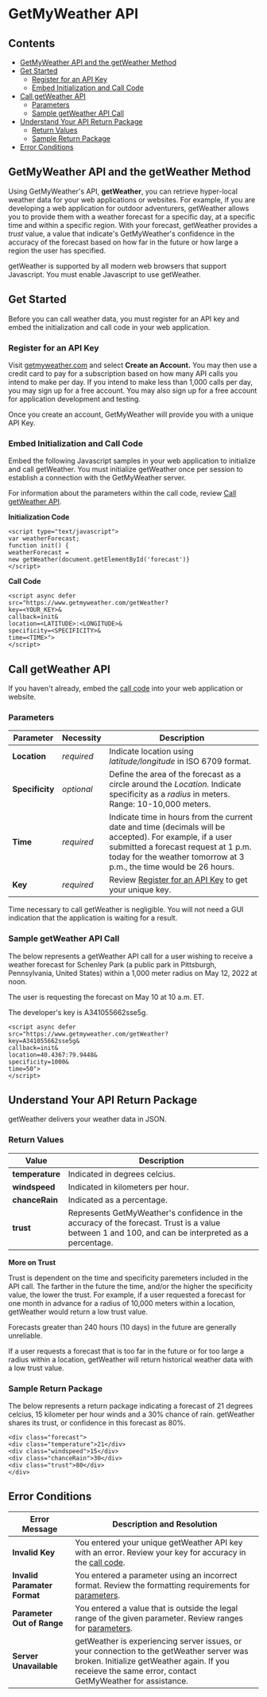 # GetMyWeather API

## Contents

- [GetMyWeather API and the getWeather Method](#intro)
- [Get Started](#get-started)
  - [Register for an API Key](#key)
  - [Embed Initialization and Call Code](#embed)
- [Call getWeather API](#call)
  - [Parameters](#parameters)
  - [Sample getWeather API Call](#sample-call)
- [Understand Your API Return Package](#return)
  - [Return Values](#return-values)
  - [Sample Return Package](#sample-return)
- [Error Conditions](#errors)

<a id="intro"/>

## GetMyWeather API and the getWeather Method

Using GetMyWeather's API, **getWeather**, you can retrieve hyper-local weather data for your web applications or websites. For example, if you are developing a web application for outdoor adventurers, getWeather allows you to provide them with a weather forecast for a specific day, at a specific time and within a specific region. With your forecast, getWeather provides a *trust* value, a value that indicate's GetMyWeather's confidence in the accuracy of the forecast based on how far in the future or how large a region the user has specified.

getWeather is supported by all modern web browsers that support Javascript. You must enable Javascript to use getWeather.

<a id="get-started"/>

## Get Started

Before you can call weather data, you must register for an API key and embed the initialization and call code in your web application.

<a id="key"/>

### Register for an API Key

Visit [getmyweather.com](https://www.getmyweather.com) and select **Create an Account.** You may then use a credit card to pay for a subscription based on how many API calls you intend to make per day. If you intend to make less than 1,000 calls per day, you may sign up for a free account. You may also sign up for a free account for application development and testing.

Once you create an account, GetMyWeather will provide you with a unique API Key.

<a id="embed"/>

### Embed Initialization and Call Code

Embed the following Javascript samples in your web application to initialize and call getWeather. You must initialize getWeather once per session to establish a connection with the GetMyWeather server.

For information about the parameters within the call code, review [Call getWeather API](#call).

**Initialization Code**

```
<script type="text/javascript">
var weatherForecast;
function init() {
weatherForecast =
new getWeather(document.getElementById('forecast')}
</script>
```

<a id="call-code"/>

**Call Code**

```
<script async defer
src="https://www.getmyweather.com/getWeather?
key=<YOUR_KEY>&
callback=init&
location=<LATITUDE>:<LONGITUDE>&
specificity=<SPECIFICITY>&
time=<TIME>">
</script>
```

<a id="call"/>

## Call getWeather API

If you haven't already, embed the [call code](#call-code) into your web application or website.

<a id="parameters"/>

### Parameters

Parameter | Necessity | Description
-----|---------|------
**Location** | *required* | Indicate location using *latitude/longitude* in ISO 6709 format.
**Specificity** | *optional* | Define the area of the forecast as a circle around the *Location.* Indicate specificity as a *radius* in meters. Range: 10-10,000 meters. 
**Time** | *required* | Indicate time in hours from the current date and time (decimals will be accepted). For example, if a user submitted a forecast request at 1 p.m. today for the weather tomorrow at 3 p.m., the time would be 26 hours.
**Key** | *required* | Review [Register for an API Key](#key) to get your unique key.

<!--- For specificity, add note about what happens if you don't enter a value - what's getWeather's default? --->

Time necessary to call getWeather is negligible. You will not need a GUI indication that the application is waiting for a result.

<a id="sample-call"/>

### Sample getWeather API Call

The below represents a getWeather API call for a user wishing to receive a weather forecast for Schenley Park (a public park in Pittsburgh, Pennsylvania, United States) within a 1,000 meter radius on May 12, 2022 at noon. 

The user is requesting the forecast on May 10 at 10 a.m. ET. 

The developer's key is A341055662sse5g.

```
<script async defer
src="https://www.getmyweather.com/getWeather?
key=A341055662sse5g&
callback=init&
location=40.4367:79.9448&
specificity=1000&
time=50">
</script>
```

<a id="return"/>

## Understand Your API Return Package

getWeather delivers your weather data in JSON.

<a id="return-values"/>

### Return Values

Value | Description
-----|------
**temperature** | Indicated in degrees celcius.
**windspeed** | Indicated in kilometers per hour.
**chanceRain** | Indicated as a percentage.
**trust** | Represents GetMyWeather's confidence in the accuracy of the forecast. Trust is a value between 1 and 100, and can be interpreted as a percentage. 

**More on Trust**

Trust is dependent on the time and specificity paremeters included in the API call. The farther in the future the time, and/or the higher the specificity value, the lower the trust. For example, if a user requested a forecast for one month in advance for a radius of 10,000 meters within a location, getWeather would return a low trust value.

Forecasts greater than 240 hours (10 days) in the future are generally unreliable. 

If a user requests a forecast that is too far in the future or for too large a radius within a location, getWeather will return historical weather data with a low trust value.

<a id="sample-return"/>

### Sample Return Package

The below represents a return package indicating a forecast of 21 degrees celcius, 15 kilometer per hour winds and a 30% chance of rain. getWeather shares its trust, or confidence in this forecast as 80%.

```
<div class="forecast">
<div class="temperature">21</div>
<div class="windspeed">15</div>
<div class="chanceRain">30</div>
<div class="trust">80</div>
</div>
```

<a id="errors"/>

## Error Conditions

Error Message | Description and Resolution
-----------|--------------
**Invalid Key** | You entered your unique getWeather API key with an error. Review your key for accuracy in the [call code](#call-code).
**Invalid Paramater Format** | You entered a parameter using an incorrect format. Review the formatting requirements for [parameters](#parameters).
**Parameter Out of Range** | You entered a value that is outside the legal range of the given parameter. Review ranges for [parameters](#parameters).
**Server Unavailable** | getWeather is experiencing server issues, or your connection to the getWeather server was broken. Initialize getWeather again. If you receieve the same error, contact GetMyWeather for assistance.







